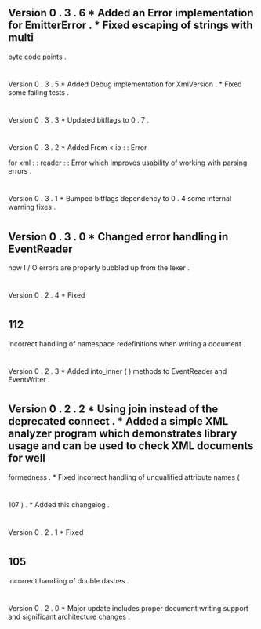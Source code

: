 #
#
Version
0
.
3
.
6
*
Added
an
Error
implementation
for
EmitterError
.
*
Fixed
escaping
of
strings
with
multi
-
byte
code
points
.
#
#
Version
0
.
3
.
5
*
Added
Debug
implementation
for
XmlVersion
.
*
Fixed
some
failing
tests
.
#
#
Version
0
.
3
.
3
*
Updated
bitflags
to
0
.
7
.
#
#
Version
0
.
3
.
2
*
Added
From
<
io
:
:
Error
>
for
xml
:
:
reader
:
:
Error
which
improves
usability
of
working
with
parsing
errors
.
#
#
Version
0
.
3
.
1
*
Bumped
bitflags
dependency
to
0
.
4
some
internal
warning
fixes
.
#
#
Version
0
.
3
.
0
*
Changed
error
handling
in
EventReader
-
now
I
/
O
errors
are
properly
bubbled
up
from
the
lexer
.
#
#
Version
0
.
2
.
4
*
Fixed
#
112
-
incorrect
handling
of
namespace
redefinitions
when
writing
a
document
.
#
#
Version
0
.
2
.
3
*
Added
into_inner
(
)
methods
to
EventReader
and
EventWriter
.
#
#
Version
0
.
2
.
2
*
Using
join
instead
of
the
deprecated
connect
.
*
Added
a
simple
XML
analyzer
program
which
demonstrates
library
usage
and
can
be
used
to
check
XML
documents
for
well
-
formedness
.
*
Fixed
incorrect
handling
of
unqualified
attribute
names
(
#
107
)
.
*
Added
this
changelog
.
#
#
Version
0
.
2
.
1
*
Fixed
#
105
-
incorrect
handling
of
double
dashes
.
#
#
Version
0
.
2
.
0
*
Major
update
includes
proper
document
writing
support
and
significant
architecture
changes
.
